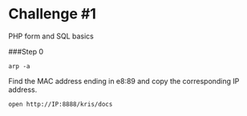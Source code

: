 # Challenge #1
PHP form and SQL basics

###Step 0

```
arp -a
```

Find the MAC address ending in e8:89 and copy the corresponding IP address.

```
open http://IP:8888/kris/docs
```

